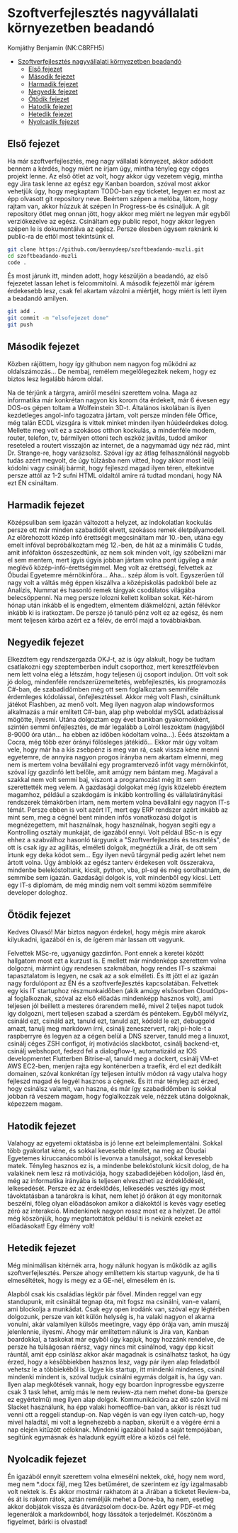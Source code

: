 # Szoftverfejlesztés nagyvállalati környezetben beadandó
Komjáthy Benjamin (NK:C8RFH5)
- [Szoftverfejlesztés nagyvállalati környezetben beadandó](#szoftverfejlesztés-nagyvállalati-környezetben-beadandó)
  - [Első fejezet](#első-fejezet)
  - [Második fejezet](#második-fejezet)
  - [Harmadik fejezet](#harmadik-fejezet)
  - [Negyedik fejezet](#negyedik-fejezet)
  - [Ötödik fejezet](#ötödik-fejezet)
  - [Hatodik fejezet](#hatodik-fejezet)
  - [Hetedik fejezet](#hetedik-fejezet)
  - [Nyolcadik fejezet](#nyolcadik-fejezet)

## Első fejezet

Ha már szoftverfejlesztés, meg nagy vállalati környezet, akkor adódott bennem a kérdés, hogy miért ne írjam úgy, mintha tényleg egy céges projekt lenne. Az első ötlet az volt, hogy akkor úgy vezetem végig, mintha egy Jira task lenne az egész egy Kanban boardon, szóval most akkor vehetjük úgy, hogy megkaptam TODO-ban egy ticketet, legyen ez most az épp olvasott git repository neve. Beértem szépen a melóba, látom, hogy rajtam van, akkor húzzuk át szépen In Progress-be és csináljuk. A git repository ötlet meg onnan jött, hogy akkor meg miért ne legyen már egyből verziókezelve az egész. Csináltam egy public repot, hogy akkor legyen szépen le is dokumentálva az egész. Persze élesben úgysem raknánk ki public-ra de ettől most tekintsünk el.
```bash
git clone https://github.com/bennydeep/szoftbeadando-muzli.git
cd szoftbeadando-muzli
code .
```
És most járunk itt, minden adott, hogy készüljön a beadandó, az első fejezetet lassan lehet is felcommitolni.
A második fejezettől már ígérem érdekesebb lesz, csak fel akartam vázolni a miértjét, hogy miért is lett ilyen a beadandó amilyen.
```bash
git add .
git commit -m "elsofejezet done"
git push 
```

## Második fejezet

Közben rájöttem, hogy így githubon nem nagyon fog működni az oldalszámozás... De nembaj, remélem megelőlegezitek nekem, hogy ez biztos lesz legalább három oldal. 

Na de térjünk a tárgyra, amiről mesélni szerettem volna. Maga az informatika már konkrétan nagyon kis korom óta érdekelt, már 6 évesen egy DOS-os gépen toltam a Wolfeinstein 3D-t. Általános iskolában is ilyen kezdetleges angol-info tagozatra jártam, volt persze minden féle Office, még talán ECDL vizsgára is vittek minket minden ilyen húúdeérdekes dolog. Mellette meg volt ez a szokásos otthon kockulás, a mindenféle modem, router, telefon, tv, bármilyen ottoni tech eszköz javítás, tudod amikor reseteled a routert visszajön az internet, de a nagymamád úgy néz rád, mint Dr. Strange-re, hogy varázsolsz. Szóval így az átlag felhasználónál nagyobb tudás azért megvolt, de úgy túlzásba nem vitted, hogy akkor most leülj kódolni vagy csinálj bármit, hogy fejleszd magad ilyen téren, eltekintve persze attól az 1-2 sufni HTML oldaltól amire rá tudtad mondani, hogy NA ezt ÉN csináltam.

## Harmadik fejezet

Középsuliban sem igazán változott a helyzet, az indokolatlan kockulás persze ott már minden szabadidőt elvett, szokásos remek életpályamodell. Az előrehozott közép infó érettségit megcsináltam már 10.-ben, utána egy emelt infóval bepróbálkoztam még 12.-ben, de hát az a minimális C tudás, amit infófakton összeszedtünk, az nem sok minden volt, így szóbelizni már el sem mentem, mert ígyis úgyis jobban jártam volna pont ügyileg a már meglévő közép-infó-érettségimmel. Meg volt az érettségi, felvettek az Óbudai Egyetemre mérnökinfóra... Aha... szép álom is volt. Egyszerűen túl nagy volt a váltás még éppen kiszállva a középiskolás padokból bele az Analízis, Nummat és hasonló remek tárgyak csodálatos világába belecsöppenni. Na meg persze lolozni kellett koliban sokat. Két-három hónap után inkább el is engedtem, elmentem diákmelózni, aztán félévkor inkább ki is iratkoztam. De persze jó tanuló pénz volt ez az egész, és nem ment teljesen kárba azért ez a félév, de erről majd a továbbiakban.

## Negyedik fejezet

Elkezdtem egy rendszergazda OKJ-t, az is úgy alakult, hogy be tudtam csatlakozni egy szeptemberben indult csoporthoz, mert keresztfélévben nem lett volna elég a létszám, hogy teljesen új csoport induljon. Ott volt sok jó dolog, mindenféle rendszerüzemeltetés, webfejlesztés, kis programozás C#-ban, de szabadidőmben még ott sem foglalkoztam semmiféle érdemleges kódolással, önfejlesztéssel. Akkor még volt Flash, csináltunk játékot Flashben, az menő volt. Meg ilyen nagyon alap windowsformos alkalmazás a már említett C#-ban, alap php weboldal mySQL adatbázissal mögötte, ilyesmi. Utána dolgoztam egy évet bankban gyakornokként, szintén semmi önfejlesztés, de már legalább a Lolról leszoktam (nagyjából 8-9000 óra után... ha ebben az időben kódoltam volna...). Ééés átszoktam a Cocra, még több ezer órányi fölösleges játékidő... Ekkor már úgy voltam vele, hogy már ha a kis zsebpénz is meg van rá, csak vissza kéne menni egyetemre, de annyira nagyon progos irányba nem akartam elmenni, meg nem is mertem volna bevállalni egy programtervező infót vagy mérnökinfót, szóval így gazdinfó lett belőle, amit amúgy nem bántam meg. Magával a szakkal nem volt semmi baj, viszont a programozást még itt sem szerettették meg velem. A gazdasági dolgokat még ígyis közelebb éreztem magamhoz, például a szakdogám is inkább kontrolling és vállalatirányítási rendszerek témakörben írtam, nem mertem volna bevállalni egy nagyon IT-s témát. Persze ebben is volt azért IT, mert egy ERP rendszer azért inkább az mint sem, meg a cégnél bent minden infós vonatkozású dolgot is megnézegettem, mit használnak, hogy használnak, hogyan segíti egy a Kontrolling osztály munkáját, de igazából ennyi. Volt például BSc-n is egy ehhez a szabválhoz hasonló tárgyunk a "Szoftverfejlesztés és tesztelés", de ott is csak így az agilitás, elméleti dolgok, megnéztük a Jirát, de ott sem írtunk egy deka kódot sem... Egy ilyen nevű tárgynál pedig azért lehet nem ártott volna. Úgy ámblokk az egész tanterv érdekesen volt összerakva, mindenbe belekóstoltunk, kicsit, python, vba, pl-sql és még sorolhatnám, de semmibe sem igazán. Gazdasági dolgok is, volt mindenből egy kicsi. Lett egy IT-s diplomám, de még mindig nem volt semmi közöm semmifélre developer dologhoz.

## Ötödik fejezet

Kedves Olvasó! Már biztos nagyon érdekel, hogy mégis mire akarok kilyukadni, igazából én is, de ígérem már lassan ott vagyunk.  

Felvettek MSc-re, ugyanúgy gazdinfón. Pont ennek a keretei között hallgatom most ezt a kurzust is. E mellett már mindenképp szerettem volna dolgozni, mármint úgy rendesen szakmában, hogy rendes IT-s szakmai tapasztalatom is legyen, ne csak az a sok elméleti. És itt jött el az igazán nagy fordulópont az ÉN és a szoftverfejlesztés kapcsolatában. Felvettek egy kis IT startuphoz részmunkaidőben (akik amúgy elsősorben CloudOps-al foglalkoznak, szóval az első előadás mindenképp hasznos volt), ami teljesen jól beillett a mesteres órarendem mellé, mivel 2 teljes napot tudok így dolgozni, mert teljesen szabad a szerdám és péntekem. Egyből mélyvíz, csináld ezt, csináld azt, tanuld ezt, tanuld azt, kódold le ezt, debuggold amazt, tanulj meg markdown írni, csinálj zeneszervert, rakj pi-hole-t a raspberryre és legyen az a cégen belül a DNS szerver, tanuld meg a linuxot, csinálj céges ZSH configot, írj motivációs slackbotot, csinálj backend-et, csinálj webshopot, fedezd fel a dialogflow-t, automatizáld az IOS developmentet Flutterben Bitrise-al, tanuld meg a dockert, csinálj VM-et AWS EC2-ben, menjen rajta egy konténerben a traefik, érd el ezt dedikált domainen, szóval konkrétan így teljesen intuitív módon rá vagy utalva hogy fejleszd magad és legyél hasznos a cégnek. És itt már tényleg azt érzed, hogy csinálsz valamit, van haszna, és már így szabadidőmben is sokkal jobban rá veszem magam, hogy foglalkozzak vele, nézzek utána dolgoknak, képezzem magam.

## Hatodik fejezet

Valahogy az egyetemi oktatásba is jó lenne ezt beleimplementálni. Sokkal több gyakorlat kéne, és sokkal kevesebb elmélet, na meg az Óbudai Egyetemes kiruccanácomból is levonva a tanulságot, sokkal kevesebb matek. Tényleg hasznos ez is, a mindenbe belekóstolunk kicsit dolog, de ha valakinek nem lesz rá motivációja, hogy szabadidejében kódoljon, lásd én, még az informatika irányába is teljesen elvesztheti az érdeklődését, lelkesedését. Persze ez az érdeklődés, lelkesedés vesztés így most távoktatásban a tanárokra is kihat, nem lehet jó órákon át egy monitornak beszélni, főleg olyan előadásokon amikor a diákoktól is kevés vagy esetleg zéró az interakció. Mindenkinek nagyon rossz most ez a helyzet. De attól még köszönjük, hogy megtartottátok például ti is nekünk ezeket az előadásokat! Egy élmény volt!

## Hetedik fejezet

Még minimálisan kitérnék arra, hogy nálunk hogyan is működik az agilis szoftverfejlesztés. Persze ahogy említettem kis startup vagyunk, de ha ti elmeséltétek, hogy is megy ez a GE-nél, elmesélem én is.

Alapból csak kis családias légkör pár fővel. Minden reggel van egy standupunk, mit csináltál tegnap óta, mit fogsz ma csinálni, van-e valami, ami blockolja a munkádat. Csak egy open irodánk van, szóval egy légtérben dolgozunk, persze van két külön helység is, ha valaki nagyon el akarna vonulni, akár valamilyen külsős meetingre, vagy épp órája van, amin muszáj jelenlennie, ilyesmi. Ahogy már említettem nálunk is Jira van, Kanban boardokkal, a taskokat már egyből úgy kapjuk, hogy hozzánk rendelve, de persze ha túlságosan ráérsz, vagy nincs mit csinálnod, vagy épp kicsit ráuntál, amit épp csinlász akkor akár magadnak is csinálhatsz taskot, ha úgy érzed, hogy a későbbiekben hasznos lesz, vagy pár ilyen alap feladatból vehetsz le a többiekéből is. Ugye kis startup, itt mindenki mindenes, csinál mindenki mindent is, szóval tudjuk csinálni egymás dolgait is, ha úgy van. Ilyen alap megkötések vannak, hogy egy boardon inprogressbe egyszerre csak 3 task lehet, amíg más le nem review-zta nem mehet done-ba (persze ez egyértelmű) meg ilyen alap dolgok. Kommunikációra az élő szón kívül mi Slacket használunk, ha épp valaki homeoffice-ban van, akkor is részt tud venni ott a reggeli standup-on. Nap végén is van egy ilyen catch-up, hogy mivel haladtál, mi volt a legnehezebb a napban, sikerült e a végére érni a nap elején kitűzött céloknak. Mindenki igazából halad a saját tempójában, segítünk egymásnak és haladunk együtt előre a közös cél felé.

## Nyolcadik fejezet

Én igazából ennyit szerettem volna elmesélni nektek, oké, hogy nem word, meg nem *.docx fájl, meg 12es betűméret, de szerintem ez így izgalmasabb volt nektek is. És akkor mostmár rakhatom át a Jirában a ticketet Review-ba, és át is rakom rátok, aztán reméljük mehet a Done-ba, ha nem, esetleg akkor dobjátok vissza és átvarázsolom docx-be. Azért egy PDF-et még legenerálok a markdownból, hogy lássátok a terjedelmét. Köszönöm a figyelmet, bárki is olvastad!


